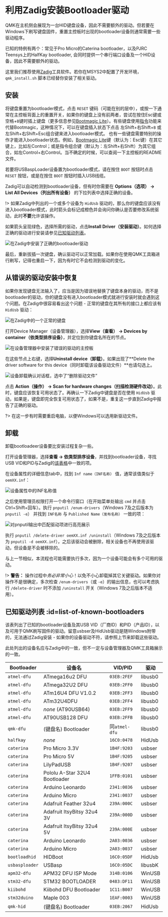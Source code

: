 # 利用Zadig安装Bootloader驱动

<!---
  original document: 0.14.23:docs/driver_installation_zadig.md
  git diff 0.14.23 HEAD -- docs/driver_installation_zadig.md | cat
-->

QMK在主机侧会展现为一台HID键盘设备，因此不需要额外的驱动。但若要在Windows下刷写键盘固件，重置主控板时出现的bootloader设备则通常需要一些驱动程序。

已知的特例有两个：常见于Pro Micro的Caterina bootloader，以及PJRC Teensys上的HalfKay bootloader, 会同时提供一个串行端口设备及一个HID设备，因此不需要额外的驱动。

这里我们推荐使用[Zadig](https://zadig.akeo.ie/)工具软件。若你在MSYS2中配置了开发环境，`qmk_install.sh` 脚本已经替你安装了相关驱动。

## 安装

将键盘重置为bootloader模式，点击 `RESET` 键码（可能在别的层中），或按一下通常在主控板背面上的重置开关，如果你的键盘上没有前两者，尝试在按住Esc键或空格+`B`键时插上键盘（更多信息参见[Bootmagic Lite](zh-cn/feature_bootmagic.md)）。有些键盘使用[指令](zh-cn/feature_command.md)功能来代替Bootmagic，这种情况下，可以在键盘插入状态下点击 左Shift+右Shift+`B` 或 左Shift+右Shift+Esc组合键来进入bootloader模式。
也有一些键盘需要特别的操作才能进入bootloader状态。例如，[Bootmagic Lite](zh-cn/feature_bootmagic.md)键（默认为：Esc键）在其它键上，比如左Control；或是指令组合键（默认为：左Shift+右Shift）为其它组合，如左Control+右Control。当不确定的时候，可以查阅一下主控板的README文件。

若要将USBaspLoader设备置为bootloader模式，请在按住 `BOOT` 按钮时点击 `RESET` 按钮，或是在按住 `BOOT` 按钮时插入USB线缆。

Zadig可以自动检测到bootloader设备，但有时你需要在 **Options（选项） → List All Devices（列出所有设备）** 的下拉列表中选择正确的设备。

!> 如果Zadig中列出的一个或多个设备为 `HidUsb` 驱动的，那么你的键盘应该没有进入bootloader模式，此时箭头会标记成橙色并会询问你确认是否要修改系统驱动，此时**不要**允许该操作。

如果箭头呈现绿色，选择所需的驱动，点击**Install Driver（安装驱动）**。如何选择正确的驱动进行安装请参见[已知驱动列表](#list-of-known-bootloaders)。

![在Zadig中安装了正确的bootloader驱动](https://i.imgur.com/b8VgXzx.png)

最后，重新拔插一次键盘，确认驱动可以正常加载。如果你在使用QMK工具箱进行刷写，记得也重启一下，因为有时它不会检测到驱动的变化。

## 从错误的驱动安装中恢复

如果你发现键盘无法输入了，应当是因为错误地替换了键盘本身的驱动，而不是bootloader的驱动，你的键盘没有进入bootloader模式就进行安装时就会遇到这个问题。在Zadig中很容易看出这个问题 - 正常的键盘在其所有的接口上都应该有 `HidUsb` 驱动：

![在Zadig中的一个正常的键盘](https://i.imgur.com/Hx0E5kC.png)

打开Device Manager（设备管理器），选择**View（查看） → Devices by container（依类型排序设备）**，并定位到你键盘名所在的节点。

![在设备管理器中安装了错误的驱动的主控板](https://i.imgur.com/o7WLvBl.png)

在这些节点上右键，选择**Uninstall device（卸载）**。如果出现了**Delete the driver software for this device（同时卸载该设备驱动文件）**也请勾选上。

![设备卸载确认对话框，选中了“删除驱动文件”](https://i.imgur.com/aEs2RuA.png)

点击 **Action（操作） → Scan for hardware changes（扫描检测硬件改动）**。此时，键盘应该恢复可用状态了。再确认一下Zadig中键盘是否在使用 `HidUsb` 驱动，如果是，键盘即完全恢复可用状态了，如果不是，重复这一步直到Zadig中报告了正确的驱动。

?> 在这一步有时需要重启电脑，以便Windows可以选用新驱动文件。

## 卸载

卸载bootloadeer设备要比安装过程复杂一些。

打开设备管理器，选择**查看 → 依类型排序设备**，并找到bootloader设备，寻找USB VID和PID与Zadig的[该表格](#list-of-known-bootloaders)中一致的项。

在设备属性的详细信息tab中，找到 `Inf name（INF名称）` 值，通常该值类似于 `oemXX.inf`：

![设备属性中的INF名称值](https://i.imgur.com/Bu4mk9m.png)

之后使用管理员权限打开一个命令行窗口（在开始菜单处输出 `cmd` 并点击Ctrl+Shift+回车）。执行 `pnputil /enum-drivers`（Windows 7及之后版本为 `pnputil -e`） 并找到 `INF名称` 与 `Published Name（发布名称）` 一致的项：

![对pnputil输出中匹配驱动项进行高亮展示](https://i.imgur.com/3RrSjzW.png)

执行 `pnputil /delete-driver oemXX.inf /uninstall`（Windows 7及之后版本为 `pnputil -d oemXX.inf`），之后该驱动会被删除，相关设备也不再使用该驱动，但设备是不会被移除的。

与上一节相似，本流程也可能需要执行多次，因为一个设备可能会有多个可用的驱动。

!> **警告：** 操作过程中*务必非常小心*！以免不小心卸载掉其它关键驱动。如果你对操作不是很确定，多次检查 `/enum-drivers`（或 `-e`）的输出信息，也可以考虑执行 `/delete-driver` 时不添加 `/uninstall` 开关（Windows 7及之后版本不适用）。

## 已知驱动列表 :id=list-of-known-bootloaders

该表列出了已知的bootloader设备及其USB VID（厂商ID）和PID（产品ID），以及可用于QMK刷写固件的驱动。留意usbser及HidUsb驱动是随Windows附带的，无法通过Zadig安装 - 如果你的设备驱动不符，请参照上节来卸载这些驱动。

此处列出的设备名应与Zadig中的一致，但不一定与设备管理器及QMK工具箱展示的一致。

|Bootloader    |设备名                         |VID/PID       |驱动   |
|--------------|------------------------------|--------------|-------|
|`atmel-dfu`   |ATmega16u2 DFU                |`03EB:2FEF`   |libusb0|
|`atmel-dfu`   |ATmega32U2 DFU                |`03EB:2FF0`   |libusb0|
|`atmel-dfu`   |ATm16U4 DFU V1.0.2            |`03EB:2FF3`   |libusb0|
|`atmel-dfu`   |ATm32U4DFU                    |`03EB:2FF4`   |libusb0|
|`atmel-dfu`   |*none* (AT90USB64)            |`03EB:2FF9`   |libusb0|
|`atmel-dfu`   |AT90USB128 DFU                |`03EB:2FFB`   |libusb0|
|`qmk-dfu`     |(键盘名) Bootloader            |同`atmel-dfu` |libusb0|
|`halfkay`     |*none*                        |`16C0:0478`   |HidUsb |
|`caterina`    |Pro Micro 3.3V                |`1B4F:9203`   |usbser |
|`caterina`    |Pro Micro 5V                  |`1B4F:9205`   |usbser |
|`caterina`    |LilyPadUSB                    |`1B4F:9207`   |usbser |
|`caterina`    |Pololu A-Star 32U4 Bootloader |`1FFB:0101`   |usbser |
|`caterina`    |Arduino Leonardo              |`2341:0036`   |usbser |
|`caterina`    |Arduino Micro                 |`2341:0037`   |usbser |
|`caterina`    |Adafruit Feather 32u4         |`239A:000C`   |usbser |
|`caterina`    |Adafruit ItsyBitsy 32u4 3V    |`239A:000D`   |usbser |
|`caterina`    |Adafruit ItsyBitsy 32u4 5V    |`239A:000E`   |usbser |
|`caterina`    |Arduino Leonardo              |`2A03:0036`   |usbser |
|`caterina`    |Arduino Micro                 |`2A03:0037`   |usbser |
|`bootloadhid` |HIDBoot                       |`16C0:05DF`   |HidUsb |
|`usbasploader`|USBasp                        |`16C0:05DC`   |libusbK|
|`apm32-dfu`   |APM32 DFU ISP Mode            |`314B:0106`   |WinUSB |
|`stm32-dfu`   |STM32 BOOTLOADER              |`0483:DF11`   |WinUSB |
|`kiibohd`     |Kiibohd DFU Bootloader        |`1C11:B007`   |WinUSB |
|`stm32duino`  |Maple 003                     |`1EAF:0003`   |WinUSB |
|`qmk-hid`     |(键盘名) Bootloader            |`03EB:2067`   |HidUsb |
